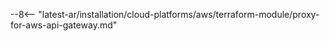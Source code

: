 [wallarm-proxy-for-aws-api-gateway-img]: ../../../../images/waf-installation/aws/terraform/wallarm-as-proxy-for-aws-api-gateway.png

--8<-- "latest-ar/installation/cloud-platforms/aws/terraform-module/proxy-for-aws-api-gateway.md"